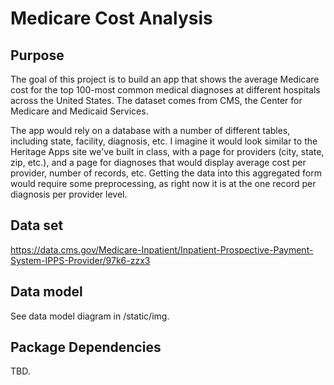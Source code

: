 # Medicare Cost Analysis

## Purpose

The goal of this project is to build an app that shows the average Medicare cost for the top 100-most common medical diagnoses at different hospitals across the United States. The dataset comes from CMS, the Center for Medicare and Medicaid Services. 

The app would rely on a database with a number of different tables, including state, facility, diagnosis, etc. I imagine it would look similar to the Heritage Apps site we've built in class, with a page for providers (city, state, zip, etc.), and a page for diagnoses that would display average cost per provider, number of records, etc. Getting the data into this aggregated form would require some preprocessing, as right now it is at the one record per diagnosis per provider level. 

## Data set

https://data.cms.gov/Medicare-Inpatient/Inpatient-Prospective-Payment-System-IPPS-Provider/97k6-zzx3

## Data model

See data model diagram in /static/img. 

## Package Dependencies

TBD. 
